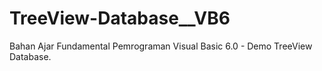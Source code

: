 # TreeView-Database__VB6
Bahan Ajar Fundamental Pemrograman Visual Basic 6.0 - Demo TreeView Database.
